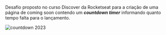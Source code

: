 Desafio proposto no curso Discover da Rocketseat para a criação de uma página de coming soon contendo um **_countdown timer_** informando quanto tempo falta para o lançamento.

![countdown 2023](https://user-images.githubusercontent.com/65312009/158028343-90809ed1-c3c2-41c8-a271-c098038258e0.png)
